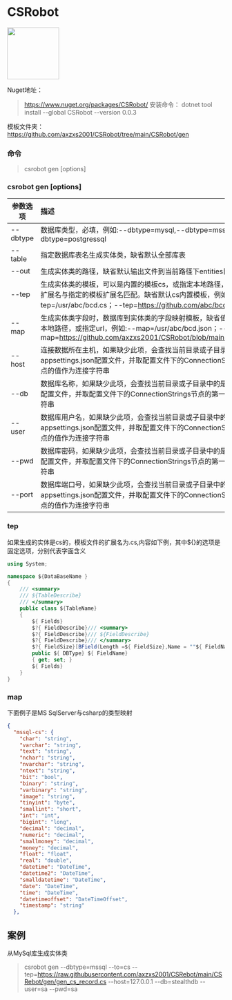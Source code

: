# CSRobot

<img src="https://github.com/axzxs2001/CSRobot/blob/main/csrobot.png" width="120"/>

Nuget地址：
>https://www.nuget.org/packages/CSRobot/
安装命令：
>dotnet tool install --global CSRobot --version 0.0.3

模板文件夹：https://github.com/axzxs2001/CSRobot/tree/main/CSRobot/gen

### 命令
>csrobot gen [options]
 
### csrobot gen [options]
|参数选项|描述|
| ---------------- | :-----------  | 
|--dbtype|数据库类型，必填，例如:--dbtype=mysql,--dbtype=mssql,--dbtype=postgressql|
|--table	|指定数据库表名生成实体类，缺省默认全部库表|
|--out	| 生成实体类的路径，缺省默认输出文件到当前路径下entities目录中|
|--tep  <img width=100/>	|生成实体类的模板，可以是内置的模板cs，或指定本地路径，或指定url，生成文件的扩展名与指定的模板扩展名匹配。缺省默认cs内置模板，例如:--tep=/usr/abc/bcd.cs；--tep=https://github.com/abc/bcd.cs；--tep=cs|
|--map|生成实体类字段时，数据库到实体类的字段映射模板，缺省值为内置的模板，或指定本地路径，或指定url，例如:--map=/usr/abc/bcd.json；--map=https://github.com/axzxs2001/CSRobot/blob/main/CSRobot/gen/map.json|
|--host |	连接数据所在主机，如果缺少此项，会查找当前目录或子目录中的是否存在appsettings.json配置文件，并取配置文件下的ConnectionStrings节点的第一个子节点的值作为连接字符串|
|--db |	数据库名称，如果缺少此项，会查找当前目录或子目录中的是否存在appsettings.json配置文件，并取配置文件下的ConnectionStrings节点的第一个子节点的值作为连接字符串|
|--user	|数据库用户名，如果缺少此项，会查找当前目录或子目录中的是否存在appsettings.json配置文件，并取配置文件下的ConnectionStrings节点的第一个子节点的值作为连接字符串|
|--pwd|	数据库密码，如果缺少此项，会查找当前目录或子目录中的是否存在appsettings.json配置文件，并取配置文件下的ConnectionStrings节点的第一个子节点的值作为连接字符串|
|--port|	数据库端口号，如果缺少此项，会查找当前目录或子目录中的是否存在appsettings.json配置文件，并取配置文件下的ConnectionStrings节点的第一个子节点的值作为连接字符串|


### tep
如果生成的实体是cs的，模板文件的扩展名为.cs,内容如下例，其中${}的选项是固定选项，分别代表字面含义
~~~ C#
using System;

namespace ${DataBaseName }
{
    /// <summary>
    /// ${TableDescribe}
    /// </summary>
    public class ${TableName}
    {
        ${ Fields}
        $?{ FieldDescribe}/// <summary>
        $?{ FieldDescribe}/// ${FieldDescribe}
        $?{ FieldDescribe}/// </summary>
        $?{ FieldSize}[BField(Length =${ FieldSize},Name = ""${ FieldName}"")]
        public ${ DBType} ${ FieldName}
        { get; set; }
        ${ Fields}
    }
}
~~~
### map
下面例子是MS SqlServer与csharp的类型映射
~~~ json
{
  "mssql-cs": {
    "char": "string",
    "varchar": "string",
    "text": "string",
    "nchar": "string",
    "nvarchar": "string",
    "ntext": "string",
    "bit": "bool",
    "binary": "string",
    "varbinary": "string",
    "image": "string",
    "tinyint": "byte",
    "smallint": "short",
    "int": "int",
    "bigint": "long",
    "decimal": "decimal",
    "numeric": "decimal",
    "smallmoney": "decimal",
    "money": "decimal",
    "float": "float",
    "real": "double",
    "datetime": "DateTime",
    "datetime2": "DateTime",
    "smalldatetime": "DateTime",
    "date": "DateTime",
    "time": "DateTime",
    "datetimeoffset": "DateTimeOffset",
    "timestamp": "string"
  },
~~~

## 案例
从MySql库生成实体类
>csrobot gen --dbtype=mssql --to=cs --tep=https://raw.githubusercontent.com/axzxs2001/CSRebot/main/CSRebot/gen/gen_cs_record.cs --host=127.0.0.1 --db=stealthdb --user=sa --pwd=sa

 

